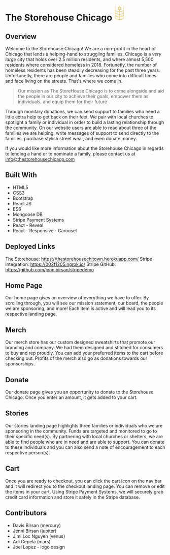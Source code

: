 # The Storehouse Chicago <img src="/logo3.jpg"  height="50" width="30"/>

## Overview
Welcome to the Storehouse Chicago! We are a non-profit in the heart of Chicago that lends a helping-hand to struggling families. Chicago is a *very large* city that holds over 2.5 million residents, and where almost 5,500 residents where considered homeless in 2018. Fortunetly, the number of homeless residents has been steadily decreasing for the past three years. Unfortunetly, there are people and families who come into difficult times and face living on the streets. That's where we come in. 

> Our mission as The StoreHouse Chicago is to come alongside and aid the people in our city to achieve their goals,
> empower them as individuals, and equip them for their future

Through monitary donations, we can send support to families who need a little extra help to get back on their feet. We pair with local churches to spotlight a family or individual in order to build a lasting relationship through the community. On our website users are able to read about three of the families we are helping, write messages of support to send directly to the families, purchase stylish street wear, and even donate money.

If you would like more information about the Storehouse Chicago in regards to lending a hand or to nominate a family, please contact us at info@thestorehousechicago.com

## Built With
- HTML5
- CSS3
- Bootstrap
- React JS
- ES6
- Mongoose DB
- Stripe Payment Systems
- React - Reveal
- React - Responsive - Carousel

## Deployed Links
The Storehouse: https://thestorehousechitown.herokuapp.com/
Stripe Integration: https://002f1205.ngrok.io/
Stripe GitHub: https://github.com/jennibirsan/stripedemo

## Home Page
Our home page gives an overview of everything we have to offer. By scrolling through, you will see our mission statement, our board, the people we are sponsoring, and more! Each item is active and will lead you to its respective landing page.

## Merch
Our merch store has our custom designed sweatshirts that promote our branding and company. We had them designed and stitched for consumers to buy and rep proudly. You can add your preferred items to the cart before checking out. Profits of the merch also go as donations towards our sponsorships.

## Donate
Our donate page gives you an opportunity to donate to the Storehouse Chicago. Once you enter an amount, it gets added to your cart.

## Stories
Our stories landing page highlights three families or individuals who we are sponsoring in the community. Funds are targeted and monitored to go to their specific need(s). By partnering with local churches or shelters, we are able to find people who are in need and are able to support. You can donate to these individuals and you can also send a note of encouragement to each respective person(s).

## Cart
Once you are ready to checkout, you can click the cart icon on the nav bar and it will redirect you to the checkout landing page. You can remove or edit the items in your cart. Using Stripe Payment Systems, we will securely grab credit card information and store it safely in the Stripe database.

## Contributors
* Davis Birsan (mercury)
* Jenni Birsan (jupiter)
* Jimi Loc Nguyen (venus)
* Adi Cepela (mars)
* Joel Lopez - logo design
